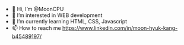 - 👋 Hi, I’m @MoonCPU
- 👀 I’m interested in WEB development
- 🌱 I’m currently learning HTML, CSS, Javascript
- 📫 How to reach me https://www.linkedin.com/in/moon-hyuk-kang-b45489197/


